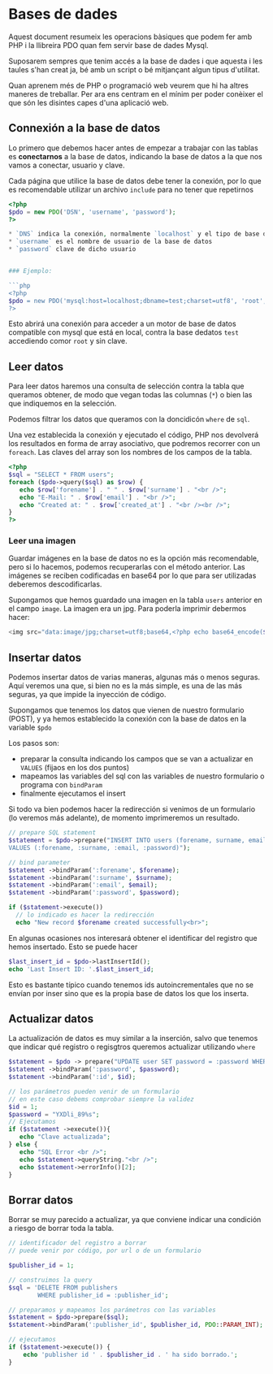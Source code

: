 # Bases de dades

Aquest document resumeix les operacions bàsiques que podem fer amb PHP i la llibreira PDO quan fem servir base de dades Mysql.

Suposarem sempres que tenim accés a la base de dades i que aquesta i les taules s'han creat ja, bé amb un script o bé mitjançant algun tipus d'utilitat.

Quan aprenem més de PHP o programació web veurem que hi ha altres maneres de treballar. Per ara ens centram en el mínim per poder conèixer el que són les disintes capes d'una aplicació web.

## Connexión a la base de datos

Lo primero que debemos hacer antes de empezar a trabajar con las tablas es **conectarnos** a la base de datos, indicando la base de datos a la que nos vamos a conectar, usuario y clave.

Cada página que utilice la base de datos debe tener la conexión, por lo que es recomendable utilizar un archivo `include`  para no tener que repetirnos

```php
<?php
$pdo = new PDO('DSN', 'username', 'password');
?>

* `DNS` indica la conexión, normalmente `localhost` y el tipo de base de datos `mysql` ennuetro caso, debebiendo indicar también la base de datos a la que nos conectamos y el charset.
* `username` es el nombre de usuario de la base de datos
* `password` clave de dicho usuario


### Ejemplo:

```php
<?php
$pdo = new PDO('mysql:host=localhost;dbname=test;charset=utf8', 'root', '');
?>
```

Esto abrirá una conexión para acceder a un motor de base de datos compatible con mysql que está en local, contra la base dedatos `test` accediendo comor `root` y sin clave.

## Leer datos

Para leer datos haremos una consulta de selección contra la tabla que queramos obtener, de modo que vegan todas las columnas (`*`) o bien las que indiquemos en la selección.

Podemos filtrar los datos que queramos con la doncidicón `where` de `sql`. 

Una vez establecida la conexión y ejecutado el código, PHP nos devolverá los resultados en forma de array asociativo, que podremos recorrer con un `foreach`. Las claves del array son los nombres de los campos de la tabla.

```php
<?php
$sql = "SELECT * FROM users";
foreach ($pdo->query($sql) as $row) {
   echo $row['forename'] . " " . $row['surname'] . "<br />";
   echo "E-Mail: " . $row['email'] . "<br />";
   echo "Created at: " . $row['created_at'] . "<br /><br />";
}
?>
```

### Leer una imagen

Guardar imágenes en la base de datos no es la opción más recomendable, pero si lo hacemos, podemos recuperarlas con el método anterior. Las imágenes se reciben codificadas en base64 por lo que para ser utilizadas deberemos descodificarlas.

Supongamos que hemos guardado una imagen en la tabla `users` anterior en el campo `image`. La imagen era un jpg. Para poderla imprimir debermos hacer:

```php
<img src="data:image/jpg;charset=utf8;base64,<?php echo base64_encode($row['image']); ?>" />
```

## Insertar datos

Podemos insertar datos de varias maneras, algunas más o menos seguras. Aquí veremos una que, si bien no es la más simple, es una de las más seguras, ya que impide la inyección de código.

Supongamos que tenemos los datos que vienen de nuestro formulario (POST), y ya hemos establecido la conexión con la base de datos en la variable `$pdo`

Los pasos son:

* preparar la consulta indicando los campos que se van a actualizar en `VALUES` (fijaos en los dos puntos)
* mapeamos las variables del sql con las variables de nuestro formulario o programa con `bindParam`
* finalmente ejecutamos el insert

Si todo va bien podemos hacer la redirección si venimos de un formulario (lo veremos más adelante), de momento imprimeremos un resultado.

```php
// prepare SQL statement
$statement = $pdo->prepare("INSERT INTO users (forename, surname, email, password) 
VALUES (:forename, :surname, :email, :password)");

// bind parameter
$statement ->bindParam(':forename', $forename);
$statement ->bindParam(':surname', $surname);
$statement ->bindParam(':email', $email);
$statement ->bindParam(':password', $password);

if ($statement->execute())
  // lo indicado es hacer la redirección
  echo "New record $forename created successfully<br>";

```

En algunas ocasiones nos interesará obtener el identificar del registro que hemos insertado. Esto se puede hacer

```php
$last_insert_id = $pdo->lastInsertId();
echo 'Last Insert ID: '.$last_insert_id;
```

Esto es bastante típico cuando tenemos ids autoincrementales que no se envían por inser sino que es la propia base de datos los que los inserta.

## Actualizar datos

La actualización de datos es muy similar a la inserción, salvo que tenemos que indicar qué registro o regisgtros queremos actualizar utilizando `where`

```php
$statement = $pdo -> prepare("UPDATE user SET password = :password WHERE id = :id");
$statement ->bindParam(':password', $password);
$statement ->bindParam(':id', $id);

// los parámetros pueden venir de un formulario
// en este caso debems comprobar siempre la validez
$id = 1;
$password = "YXDli_89%s";
// Ejecutamos
if ($statement ->execute()){
   echo "Clave actualizada";
} else {
   echo "SQL Error <br />";
   echo $statement->queryString."<br />";
   echo $statement->errorInfo()[2];
}
```

## Borrar datos

Borrar se muy parecido a actualizar, ya que conviene indicar una condición a riesgo de borrar toda la tabla.

```php
// identificador del registro a borrar
// puede venir por código, por url o de un formulario

$publisher_id = 1;

// construimos la query
$sql = 'DELETE FROM publishers
        WHERE publisher_id = :publisher_id';

// preparamos y mapeamos los parámetros con las variables
$statement = $pdo->prepare($sql);
$statement->bindParam(':publisher_id', $publisher_id, PDO::PARAM_INT);

// ejecutamos
if ($statement->execute()) {
	echo 'publisher id ' . $publisher_id . ' ha sido borrado.';
}
```
